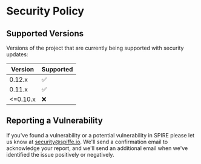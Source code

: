 # Security Policy

## Supported Versions

Versions of the project that are currently being supported with security updates:

| Version | Supported          |
| ------- | ------------------ |
| 0.12.x   | :white_check_mark: |
| 0.11.x   | :white_check_mark: |
| <=0.10.x   | :x: |


## Reporting a Vulnerability

If you've found a vulnerability or a potential vulnerability in SPIRE please let us know at security@spiffe.io. We'll send a confirmation email to acknowledge your report, and we'll send an additional email when we've identified the issue positively or negatively.

